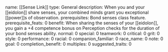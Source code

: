 name: [[Sense Link]]
type: General
description: When you and your [[eidolon]] share senses, your combined minds grant you exceptional [[power]]s of observation.
prerequisites: Bond senses class feature.
prerequisite_feats: 0
benefit: When sharing the senses of your [[eidolon]], you gain a +4 competence bonus on Perception checks for the duration of your bond senses ability.
normal: 0
special: 0
teamwork: 0
critical: 0
grit: 0
style: 0
performance: 0
racial: 0
companion_familiar: 0
race_name: 0
note: 0
goal: 0
completion_benefit: 0
multiples: 0
suggested_traits: 0
